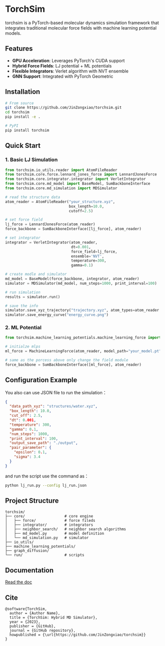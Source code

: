 # TorchSim

torchsim is a PyTorch-based molecular dynamics simulation framework that integrates traditional molecular force fields with machine learning potential models.

## Features
- **GPU Acceleration**: Leverages PyTorch's CUDA support
- **Hybrid Force Fields**: LJ potential + ML potentials
- **Flexible Integrators**: Verlet algorithm with NVT ensemble
- **GNN Support**: Integrated with PyTorch Geometric

## Installation
```bash
# From source
git clone https://github.com/JinZongxiao/torchsim.git
cd torchsim
pip install -e .

# PyPI
pip install torchsim
```

## Quick Start


### 1. Basic LJ Simulation

```python
from torchsim.io_utils.reader import AtomFileReader
from torchsim.core.force.lennard_jones_force import LennardJonesForce
from torchsim.core.integrator.integrator import VerletIntegrator
from torchsim.core.md_model import BaseModel, SumBackboneInterface
from torchsim.core.md_simulation import MDSimulator

# read the structure data
atom_reader = AtomFileReader("your_structure.xyz", 
                             box_length=10.0, 
                             cutoff=2.5)

# set force field
lj_force = LennardJonesForce(atom_reader)
force_backbone = SumBackboneInterface([lj_force], atom_reader)

# set integrator
integrator = VerletIntegrator(atom_reader, 
                              dt=0.001,
                              force_field=lj_force,
                              ensemble='NVT',
                              temperature=300,
                              gamma=0.1)

# create modle and simulator
md_model = BaseModel(force_backbone, integrator, atom_reader)
simulator = MDSimulator(md_model, num_steps=1000, print_interval=100)

# run simulation
results = simulator.run()

# save the info
simulator.save_xyz_trajectory("trajectory.xyz", atom_types=atom_reader.atom_types)
simulator.save_energy_curve("energy_curve.png")
```

### 2. ML Potential


```python
from torchsim.machine_learning_potentials.machine_learning_force import MachineLearningForce

# initialze mlps
ml_force = MachineLearningForce(atom_reader, model_path="your_model.pt")

# same as the porcess above only change the field module
force_backbone = SumBackboneInterface([ml_force], atom_reader)
```

## Configuration Example

You also can use JSON file to run the simulation：

```json
{
  "data_path_xyz": "structures/water.xyz",
  "box_length": 10.0,
  "cut_off": 2.5,
  "dt": 0.001,
  "temperature": 300,
  "gamma": 0.1,
  "num_steps": 1000,
  "print_interval": 100,
  "output_save_path": "./output",
  "pair_parameter": {
    "epsilon": 0.1,
    "sigma": 3.4
  }
}
```

and run the script use the command as：

```bash
python lj_run.py --config lj_run.json
```

## Project Structure

```
torchsim/
├── core/                  # core engine
│   ├── force/             # force fileds
│   ├── integrator/        # integrators
│   ├── neighbor_search/   # neighbor search algorithms
│   ├── md_model.py        # model definition
│   └── md_simulation.py   # simulator
├── io_utils/               
├── machine_learning_potentials/ 
├── graph_diffusion/       
└── run/                   # scripts
```

## Documentation
[Read the doc](https://torchsim.readthedocs.io/en/latest/)

## Cite
```
@software{TorchSim,
  author = {Author Name},
  title = {TorchSim: Hybrid MD Simulator},
  year = {2023},
  publisher = {GitHub},
  journal = {GitHub repository},
  howpublished = {\url{https://github.com/JinZongxiao/torchsim}}
}
```
